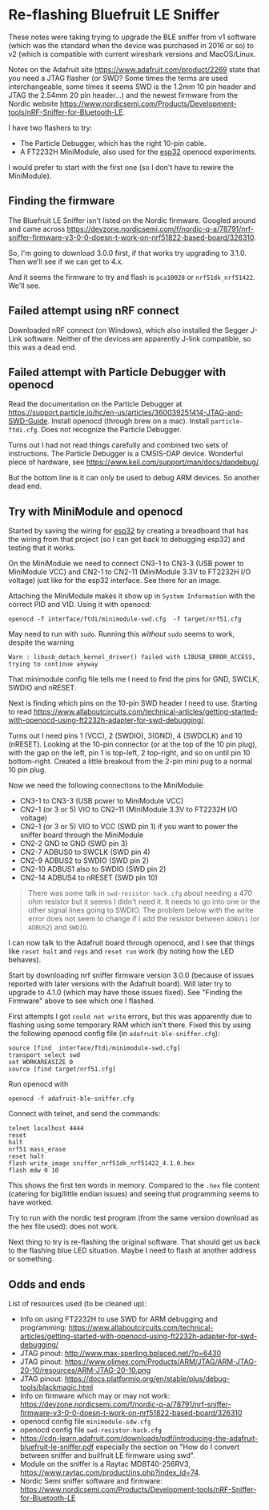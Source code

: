 # Re-flashing Bluefruit LE Sniffer

These notes were taking trying to upgrade the BLE sniffer from v1 software (which was the standard when the device was purchased in 2016 or so) to v2 (which is compatible with current wireshark versions and MacOS/Linux.

Notes on the Adafruit site <https://www.adafruit.com/product/2269> state that you need a JTAG flasher (or SWD? Some times the terms are used interchangeable, some times it seems SWD is the 1.2mm 10 pin header and JTAG the 2.54mm 20 pin header...) and the newest firmware from the Nordic website <https://www.nordicsemi.com/Products/Development-tools/nRF-Sniffer-for-Bluetooth-LE>.

I have two flashers to try:

- The Particle Debugger, which has the right 10-pin cable.
- A FT2232H MiniModule, also used for the [esp32](../esp32/readme.md) openocd experiments.

I would prefer to start with the first one (so I don't have to rewire the MiniModule).

## Finding the firmware

The Bluefruit LE Sniffer isn't listed on the Nordic firmware. Googled around and came across <https://devzone.nordicsemi.com/f/nordic-q-a/78791/nrf-sniffer-firmware-v3-0-0-doesn-t-work-on-nrf51822-based-board/326310>.

So, I'm going to download 3.0.0 first, if that works try upgrading to 3.1.0. Then we'll see if we can get to 4.x.

And it seems the firmware to try and flash is `pca10028` or `nrf51dk_nrf51422`. We'll see.

## Failed attempt using nRF connect

Downloaded nRF connect (on Windows), which also installed the Segger J-Link software. Neither of the devices are apparently J-link compatible, so this was a dead end.

## Failed attempt with Particle Debugger with openocd

Read the documentation on the Particle Debugger at <https://support.particle.io/hc/en-us/articles/360039251414-JTAG-and-SWD-Guide>. Install openocd (through brew on a mac). Install `particle-ftdi.cfg`. Does not recognize the Particle Debugger.

Turns out I had not read things carefully and combined two sets of instructions. The Particle Debugger is a CMSIS-DAP device. Wonderful piece of hardware, see <https://www.keil.com/support/man/docs/dapdebug/>. 

But the bottom line is it can only be used to debug ARM devices. So another dead end.

## Try with MiniModule and openocd

Started by saving the wiring for [esp32](../esp32/readme.md) by creating a breadboard that has the wiring from that project (so I can get back to debugging esp32) and testing that it works.

On the MiniModule we need to connect CN3-1 to CN3-3 (USB power to MiniModule VCC) and CN2-1 to CN2-11 (MiniModule 3.3V to FT2232H I/O voltage) just like for the esp32 interface. See there for an image.

Attaching the MiniModule makes it show up in `System Information` with the correct PID and VID. Using it with openocd:

```
openocd -f interface/ftdi/minimodule-swd.cfg  -f target/nrf51.cfg
```

May need to run with `sudo`. Running this _without_ `sudo` seems to work, despite the warning

```
Warn : libusb_detach_kernel_driver() failed with LIBUSB_ERROR_ACCESS, trying to continue anyway
```

That minimodule config file tells me I need to find the pins for GND, SWCLK, SWDIO and nRESET.

Next is finding which pins on the 10-pin SWD header I need to use. Starting to read <https://www.allaboutcircuits.com/technical-articles/getting-started-with-openocd-using-ft2232h-adapter-for-swd-debugging/>.

Turns out I need pins 1 (VCC), 2 (SWDIO), 3(GND), 4 (SWDCLK) and 10 (nRESET). Looking at the 10-pin connector (or at the top of the 10 pin plug), with the gap on the left, pin 1 is top-left, 2 top-right, and so on until pin 10 bottom-right. Created a little breakout from the 2-pin mini pug to a normal 10 pin plug.

Now we need the following connections to the MiniModule:

- CN3-1 to CN3-3 (USB power to MiniModule VCC)
- CN2-1 (or 3 or 5) VIO to CN2-11 (MiniModule 3.3V to FT2232H I/O voltage)
- CN2-1 (or 3 or 5) VIO to VCC (SWD pin 1) if you want to power the sniffer board through the MiniModule
- CN2-2 GND to GND (SWD pin 3)
- CN2-7 ADBUS0 to SWCLK (SWD pin 4)
- CN2-9 ADBUS2 to SWDIO (SWD pin 2)
- CN2-10 ADBUS1 also to SWDIO (SWD pin 2)
- CN2-14 ADBUS4 to nRESET (SWD pin 10)

> There was some talk in `swd-resistor-hack.cfg` about needing a 470 ohm resistor but it seems I didn't need it. It needs to go into one or the other signal lines going to SWDIO. The problem below with the write error does not seem to change if I add the resistor between `ADBUS1` (or `ADBUS2`) and `SWDIO`.

I can now talk to the Adafruit board through openocd, and I see that things like `reset halt` and `regs` and `reset run` work (by noting how the LED behaves).

Start by downloading nrf sniffer firmware version 3.0.0 (because of issues reported with later versions with the Adafruit board). Will later try to upgrade to 4.1.0 (which may have those issues fixed). See "Finding the Firmware" above to see which one I flashed.

First attempts I got `could not write` errors, but this was apparently due to flashing using some temporary RAM which isn't there. Fixed this by using the following openocd config file (in `adafruit-ble-sniffer.cfg`):

```
source [find  interface/ftdi/minimodule-swd.cfg]
transport select swd
set WORKAREASIZE 0
source [find target/nrf51.cfg]
```

Run openocd with

```
openocd -f adafruit-ble-sniffer.cfg
```

Connect with telnet, and send the commands:

```
telnet localhost 4444
reset
halt
nrf51 mass_erase
reset halt
flash write_image sniffer_nrf51dk_nrf51422_4.1.0.hex
flash mdw 0 10
```

This shows the first ten words in memory. Compared to  the `.hex` file content (catering for big/little endian issues) and seeing that programming seems to have worked.

Try to run with the nordic test program (from the same version download as the hex file used): does not work.

Next thing to try is re-flashing the original software. That should get us back to the flashing blue LED situation. Maybe I need to flash at another address or something.

## Odds and ends

List of resources used (to be cleaned up):

- Info on using FT2232H to use SWD for ARM debugging and programming: <https://www.allaboutcircuits.com/technical-articles/getting-started-with-openocd-using-ft2232h-adapter-for-swd-debugging/>
- JTAG pinout: <http://www.max-sperling.bplaced.net/?p=6430>
- JTAG pinout: <https://www.olimex.com/Products/ARM/JTAG/ARM-JTAG-20-10/resources/ARM-JTAG-20-10.png>
- JTAG pinout: <https://docs.platformio.org/en/stable/plus/debug-tools/blackmagic.html>
- Info on firmware which may or may not work: <https://devzone.nordicsemi.com/f/nordic-q-a/78791/nrf-sniffer-firmware-v3-0-0-doesn-t-work-on-nrf51822-based-board/326310>
- openocd config file `minimodule-sdw.cfg`
- openocd config file `swd-resistor-hack.cfg`
- <https://cdn-learn.adafruit.com/downloads/pdf/introducing-the-adafruit-bluefruit-le-sniffer.pdf> especially the section on "How do I convert between sniffer and builfruit LE firmware using swd".
- Module on the sniffer is a Raytac MDBT40-256RV3, <https://www.raytac.com/product/ins.php?index_id=74>.
- Nordic Semi sniffer software and firmware: <https://www.nordicsemi.com/Products/Development-tools/nRF-Sniffer-for-Bluetooth-LE>


